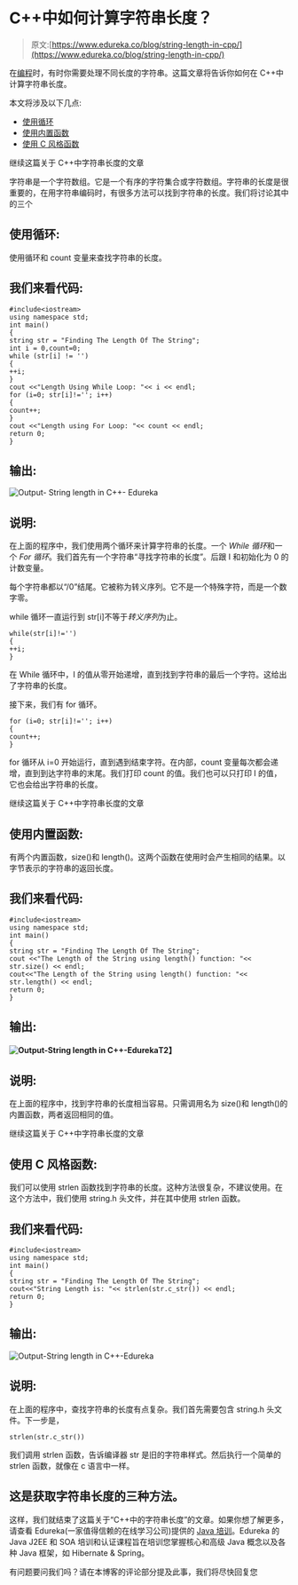 # C++中如何计算字符串长度？

> 原文:[https://www.edureka.co/blog/string-length-in-cpp/](https://www.edureka.co/blog/string-length-in-cpp/)

在[编程](https://www.edureka.co/blog/c-data-structures)时，有时你需要处理不同长度的字符串。这篇文章将告诉你如何在 C++中计算字符串长度。

本文将涉及以下几点:

*   [使用循环](#UsingLoop)
*   [使用内置函数](#Usinganin-builtfunction)
*   [使用 C 风格函数](#UsingaC-stylefunction)

继续这篇关于 C++中字符串长度的文章

字符串是一个字符数组。它是一个有序的字符集合或字符数组。字符串的长度是很重要的，在用字符串编码时，有很多方法可以找到字符串的长度。我们将讨论其中的三个

## **使用循环:**

使用循环和 count 变量来查找字符串的长度。

## **我们来看代码:**

```
#include<iostream>
using namespace std;
int main()
{
string str = "Finding The Length Of The String";
int i = 0,count=0;
while (str[i] != '')
{
++i;
}
cout <<"Length Using While Loop: "<< i << endl;
for (i=0; str[i]!=''; i++)
{
count++;
}
cout <<"Length using For Loop: "<< count << endl;
return 0;
}

```

## **输出:**

![Output- String length in C++- Edureka](../Images/dba5af607872431570c565ad870fa893.png)

## **说明:**

在上面的程序中，我们使用两个循环来计算字符串的长度。一个 *While 循环*和一个 *For 循环*。我们首先有一个字符串“寻找字符串的长度”。后跟 I 和初始化为 0 的计数变量。

每个字符串都以“/0”结尾。它被称为转义序列。它不是一个特殊字符，而是一个数字零。

while 循环一直运行到 str[i]不等于*转义序列*为止。

```
while(str[i]!='')
{
++i;
}

```

在 While 循环中，I 的值从零开始递增，直到找到字符串的最后一个字符。这给出了字符串的长度。

接下来，我们有 for 循环。

```
for (i=0; str[i]!=''; i++)
{
count++;
}

```

for 循环从 i=0 开始运行，直到遇到结束字符。在内部，count 变量每次都会递增，直到到达字符串的末尾。我们打印 count 的值。我们也可以只打印 I 的值，它也会给出字符串的长度。

继续这篇关于 C++中字符串长度的文章

## **使用内置函数:**

有两个内置函数，size()和 length()。这两个函数在使用时会产生相同的结果。以字节表示的字符串的返回长度。

## **我们来看代码:**

```
#include<iostream>
using namespace std;
int main()
{
string str = "Finding The Length Of The String";
cout <<"The Length of the String using length() function: "<< str.size() << endl;
cout<<"The Length of the String using length() function: "<< str.length() << endl;
return 0;
}

```

## **输出:**

**![Output-String length in C++-Edureka](../Images/5c5c73f9201c8818faf95234de58d8b7.png)T2】**

## **说明:**

在上面的程序中，找到字符串的长度相当容易。只需调用名为 size()和 length()的内置函数，两者返回相同的值。

继续这篇关于 C++中字符串长度的文章

## **使用 C 风格函数:**

我们可以使用 strlen 函数找到字符串的长度。这种方法很复杂，不建议使用。在这个方法中，我们使用 string.h 头文件，并在其中使用 strlen 函数。

## **我们来看代码:**

```
#include<iostream>
using namespace std;
int main()
{
string str = "Finding The Length Of The String";
cout<<"String Length is: "<< strlen(str.c_str()) << endl;
return 0;
}

```

## **输出:**

![Output-String length in C++-Edureka](../Images/fac6da06570d75cc3a31f0be20b3baf1.png)

## **说明:**

在上面的程序中，查找字符串的长度有点复杂。我们首先需要包含 string.h 头文件。下一步是，

```
strlen(str.c_str())
```

我们调用 strlen 函数，告诉编译器 str 是旧的字符串样式。然后执行一个简单的 strlen 函数，就像在 c 语言中一样。

## **这是获取字符串长度的三种方法。**

这样，我们就结束了这篇关于“C++中的字符串长度”的文章。如果你想了解更多，请查看 Edureka(一家值得信赖的在线学习公司)提供的 [Java 培训](https://www.edureka.co/java-j2ee-soa-training)。Edureka 的 Java J2EE 和 SOA 培训和认证课程旨在培训您掌握核心和高级 Java 概念以及各种 Java 框架，如 Hibernate & Spring。

有问题要问我们吗？请在本博客的评论部分提及此事，我们将尽快回复您